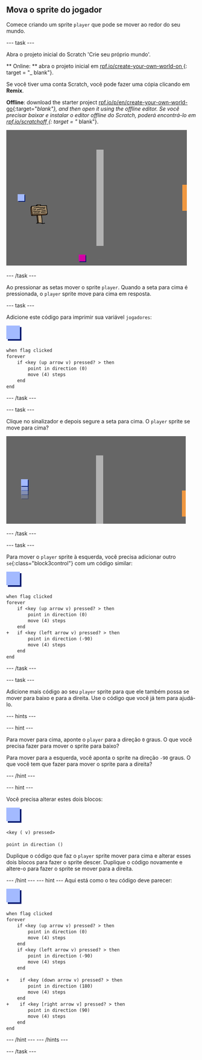 ## Mova o sprite do jogador

Comece criando um sprite `player` que pode se mover ao redor do seu mundo.

\--- task \---

Abra o projeto inicial do Scratch 'Crie seu próprio mundo'.

** Online: ** abra o projeto inicial em [ rpf.io/create-your-own-world-on ](http://rpf.io/create-your-own-world-on) {: target = "_ blank"}.

Se você tiver uma conta Scratch, você pode fazer uma cópia clicando em **Remix**.

**Offline**: download the starter project [rpf.io/p/en/create-your-own-world-go](http://rpf.io/p/en/create-your-own-world-go){:target="_blank"}, and then open it using the offline editor. Se você precisar baixar e instalar o editor offline do Scratch, poderá encontrá-lo em [ rpf.io/scratchoff ](https://rpf.io/scratchoff) {: target = "_ blank"}.

![screenshot](images/world-starter.png)

\--- /task \---

Ao pressionar as setas mover o sprite `player`. Quando a seta para cima é pressionada, o `player` sprite move para cima em resposta.

\--- task \---

Adicione este código para imprimir sua variável `jogadores`:

![player](images/player.png)

```blocks3
when flag clicked
forever
    if <key (up arrow v) pressed? > then
        point in direction (0)
        move (4) steps
    end
end
```

\--- /task \---

\--- task \---

Clique no sinalizador e depois segure a seta para cima. O `player` sprite se move para cima?

![screenshot](images/world-up.png)

\--- /task \---

\--- task \---

Para mover o `player` sprite à esquerda, você precisa adicionar outro `se`{:class="block3control"} com um código similar:

![player](images/player.png)

```blocks3
when flag clicked
forever
    if <key (up arrow v) pressed? > then
        point in direction (0)
        move (4) steps
    end
+   if <key (left arrow v) pressed? > then
        point in direction (-90)
        move (4) steps
    end
end
```

\--- /task \---

\--- task \---

Adicione mais código ao seu ` player ` sprite para que ele também possa se mover para baixo e para a direita. Use o código que você já tem para ajudá-lo.

\--- hints \---

\--- hint \---

Para mover para cima, aponte o `player` para a direção `0` graus. O que você precisa fazer para mover o sprite para baixo?

Para mover para a esquerda, você aponta o sprite na direção `-90` graus. O que você tem que fazer para mover o sprite para a direita?

\--- /hint \---

\--- hint \---

Você precisa alterar estes dois blocos:

![player](images/player.png)

```blocks3
<key ( v) pressed>

point in direction ()
```

Duplique o código que faz o `player` sprite mover para cima e alterar esses dois blocos para fazer o sprite descer. Duplique o código novamente e altere-o para fazer o sprite se mover para a direita.

\--- /hint \--- \--- hint \--- Aqui está como o teu código deve parecer:

![player](images/player.png)

```blocks3
when flag clicked
forever
    if <key (up arrow v) pressed? > then
        point in direction (0)
        move (4) steps
    end
    if <key (left arrow v) pressed? > then
        point in direction (-90)
        move (4) steps
    end

+    if <key (down arrow v) pressed? > then
        point in direction (180)
        move (4) steps
    end
+    if <key [right arrow v] pressed? > then
        point in direction (90)
        move (4) steps
    end
end
```

\--- /hint \--- \--- /hints \---

\--- /task \---